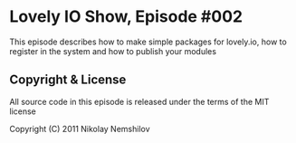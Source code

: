 # Lovely IO Show, Episode #002

This episode describes how to make simple packages for lovely.io,
how to register in the system and how to publish your modules

## Copyright & License

All source code in this episode is released under the terms of the MIT license

Copyright (C) 2011 Nikolay Nemshilov